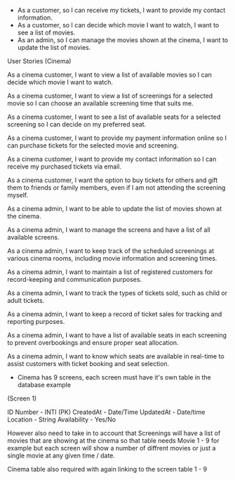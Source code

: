 - As a customer, so I can receive my tickets, I want to provide my contact information.
- As a customer, so I can decide which movie I want to watch, I want to see a list of movies.
- As an admin, so I can manage the movies shown at the cinema, I want to update the list of movies.

User Stories (Cinema)

As a cinema customer, I want to view a list of available movies so I can decide which movie I want to watch.

As a cinema customer, I want to view a list of screenings for a selected movie so I can choose an available screening time that suits me.

As a cinema customer, I want to see a list of available seats for a selected screening so I can decide on my preferred seat.

As a cinema customer, I want to provide my payment information online so I can purchase tickets for the selected movie and screening.

As a cinema customer, I want to provide my contact information so I can receive my purchased tickets via email.

As a cinema customer, I want the option to buy tickets for others and gift them to friends or family members, even if I am not attending the screening myself.

As a cinema admin, I want to be able to update the list of movies shown at the cinema.

As a cinema admin, I want to manage the screens and have a list of all available screens.

As a cinema admin, I want to keep track of the scheduled screenings at various cinema rooms, including movie information and screening times.

As a cinema admin, I want to maintain a list of registered customers for record-keeping and communication purposes.

As a cinema admin, I want to track the types of tickets sold, such as child or adult tickets.

As a cinema admin, I want to keep a record of ticket sales for tracking and reporting purposes.

As a cinema admin, I want to have a list of available seats in each screening to prevent overbookings and ensure proper seat allocation.

As a cinema admin, I want to know which seats are available in real-time to assist customers with ticket booking and seat selection.

- Cinema has 9 screens, each screen must have it's own table in the database example 

(Screen 1)

ID Number - INTI (PK)
CreatedAt - Date/Time
UpdatedAt - Date/time
Location -  String
Availability - Yes/No

However also need to take in to account that Screenings will have a list of movies
that are showing at the cinema so that table needs Movie 1 - 9 for example but each screen 
will show a number of diffrent movies or just a single movie at any given time / date.

Cinema table also required with again linking to the screen table 1 - 9 